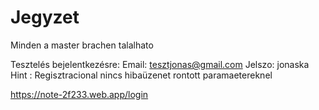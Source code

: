 # Jegyzet

Minden a master brachen talalhato

Tesztelés bejelentkezésre: 
Email: tesztjonas@gmail.com
Jelszo: jonaska
Hint : Regisztracional nincs hibaüzenet rontott paramaetereknel

https://note-2f233.web.app/login
